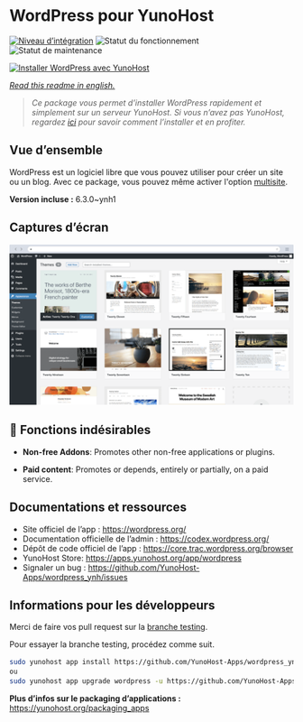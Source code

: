 <!--
N.B.: This README was automatically generated by https://github.com/YunoHost/apps/tree/master/tools/README-generator
It shall NOT be edited by hand.
-->

# WordPress pour YunoHost

[![Niveau d’intégration](https://dash.yunohost.org/integration/wordpress.svg)](https://dash.yunohost.org/appci/app/wordpress) ![Statut du fonctionnement](https://ci-apps.yunohost.org/ci/badges/wordpress.status.svg) ![Statut de maintenance](https://ci-apps.yunohost.org/ci/badges/wordpress.maintain.svg)

[![Installer WordPress avec YunoHost](https://install-app.yunohost.org/install-with-yunohost.svg)](https://install-app.yunohost.org/?app=wordpress)

*[Read this readme in english.](./README.md)*

> *Ce package vous permet d’installer WordPress rapidement et simplement sur un serveur YunoHost.
Si vous n’avez pas YunoHost, regardez [ici](https://yunohost.org/#/install) pour savoir comment l’installer et en profiter.*

## Vue d’ensemble

WordPress est un logiciel libre que vous pouvez utiliser pour créer un site ou un blog.
Avec ce package, vous pouvez même activer l'option [multisite](https://codex.wordpress.org/Glossary#Multisite).


**Version incluse :** 6.3.0~ynh1

## Captures d’écran

![Capture d’écran de WordPress](./doc/screenshots/screen-themes.png)

## :red_circle: Fonctions indésirables

- **Non-free Addons**: Promotes other non-free applications or plugins.

- **Paid content**: Promotes or depends, entirely or partially, on a paid service.

## Documentations et ressources

* Site officiel de l’app : <https://wordpress.org/>
* Documentation officielle de l’admin : <https://codex.wordpress.org/>
* Dépôt de code officiel de l’app : <https://core.trac.wordpress.org/browser>
* YunoHost Store: <https://apps.yunohost.org/app/wordpress>
* Signaler un bug : <https://github.com/YunoHost-Apps/wordpress_ynh/issues>

## Informations pour les développeurs

Merci de faire vos pull request sur la [branche testing](https://github.com/YunoHost-Apps/wordpress_ynh/tree/testing).

Pour essayer la branche testing, procédez comme suit.

``` bash
sudo yunohost app install https://github.com/YunoHost-Apps/wordpress_ynh/tree/testing --debug
ou
sudo yunohost app upgrade wordpress -u https://github.com/YunoHost-Apps/wordpress_ynh/tree/testing --debug
```

**Plus d’infos sur le packaging d’applications :** <https://yunohost.org/packaging_apps>